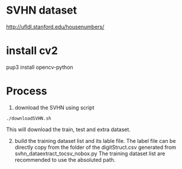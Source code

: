 # SVHN dataset
http://ufldl.stanford.edu/housenumbers/

# install cv2
pup3 install opencv-python

# Process
1. download the SVHN using script
```shell
./downloadSVHN.sh
```
This will download the train, test and extra dataset.

2. build the training dataset list and its lable file.
The label file can be directly copy from the folder of the digitStruct.csv generated from svhn_dataextract_tocsv_nobox.py
The training dataset list are recommended to use the absoluted path.

